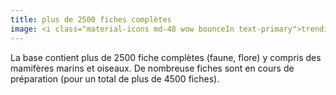 ```yaml
---
title: plus de 2500 fiches complètes
image: <i class="material-icons md-48 wow bounceIn text-primary">trending_up</i>
---
```

La base contient plus de 2500 fiche complètes (faune, flore) y compris des mamifères marins et oiseaux.
De nombreuse fiches sont en cours de préparation (pour un total de plus de 4500 fiches).